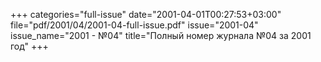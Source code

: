 +++
categories="full-issue"
date="2001-04-01T00:27:53+03:00"
file="pdf/2001/04/2001-04-full-issue.pdf"
issue="2001-04"
issue_name="2001 - №04"
title="Полный номер журнала №04 за 2001 год"
+++